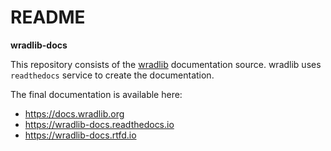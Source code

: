 # README #

**wradlib-docs**

This repository consists of the [wradlib](https://wradlib.org) documentation source. wradlib uses `readthedocs` service to create the documentation.

The final documentation is available here:

- https://docs.wradlib.org
- https://wradlib-docs.readthedocs.io
- https://wradlib-docs.rtfd.io
